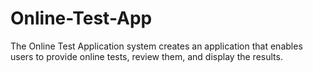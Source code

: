 # Online-Test-App
The Online Test Application system creates an application that enables users to provide online tests, review them, and display the results.

